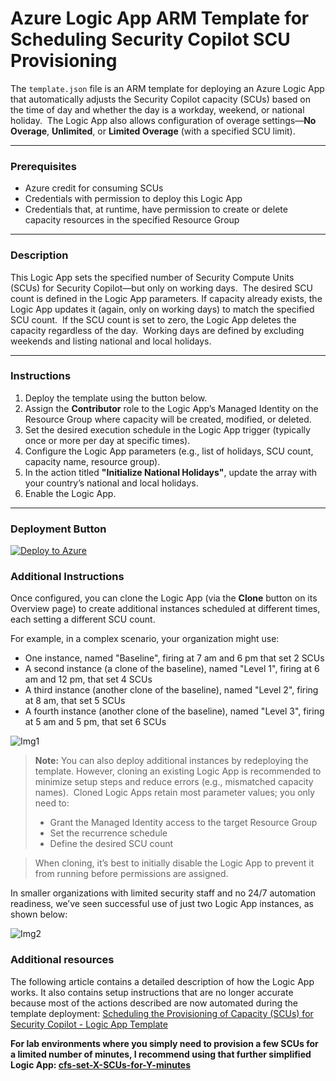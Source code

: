 
# Azure Logic App ARM Template for Scheduling Security Copilot SCU Provisioning

The `template.json` file is an ARM template for deploying an Azure Logic App that automatically adjusts the Security Copilot capacity (SCUs) based on the time of day and whether the day is a workday, weekend, or national holiday.  
The Logic App also allows configuration of overage settings—**No Overage**, **Unlimited**, or **Limited Overage** (with a specified SCU limit).

---

### Prerequisites

- Azure credit for consuming SCUs  
- Credentials with permission to deploy this Logic App  
- Credentials that, at runtime, have permission to create or delete capacity resources in the specified Resource Group  

---

### Description

This Logic App sets the specified number of Security Compute Units (SCUs) for Security Copilot—but only on working days.  
The desired SCU count is defined in the Logic App parameters. If capacity already exists, the Logic App updates it (again, only on working days) to match the specified SCU count.  
If the SCU count is set to zero, the Logic App deletes the capacity regardless of the day.  
Working days are defined by excluding weekends and listing national and local holidays.

---

### Instructions

1. Deploy the template using the button below.  
2. Assign the **Contributor** role to the Logic App’s Managed Identity on the Resource Group where capacity will be created, modified, or deleted.  
3. Set the desired execution schedule in the Logic App trigger (typically once or more per day at specific times).  
4. Configure the Logic App parameters (e.g., list of holidays, SCU count, capacity name, resource group).  
5. In the action titled **"Initialize National Holidays"**, update the array with your country’s national and local holidays.  
6. Enable the Logic App.

---

### Deployment Button

[![Deploy to Azure](https://aka.ms/deploytoazurebutton)](https://portal.azure.com/#create/Microsoft.Template/uri/https%3A%2F%2Fraw.githubusercontent.com%2Fstefanpems%2Fcfs%2Frefs%2Fheads%2Fmain%2Fcfs-set-X-SCUs%2Ftemplate.json)


### Additional Instructions

Once configured, you can clone the Logic App (via the **Clone** button on its Overview page) to create additional instances scheduled at different times, each setting a different SCU count.

For example, in a complex scenario, your organization might use:

* One instance, named "Baseline", firing at 7 am and 6 pm that set 2 SCUs
* A second instance (a clone of the baseline), named "Level 1", firing at 6 am and 12 pm, that set 4 SCUs
* A third instance (another clone of the baseline), named "Level 2", firing at 8 am, that set 5 SCUs
* A fourth instance (another clone of the baseline), named "Level 3", firing at 5 am and 5 pm, that set 6 SCUs

![Img1](./timing_sample.png)


> **Note:** You can also deploy additional instances by redeploying the template. However, cloning an existing Logic App is recommended to minimize setup steps and reduce errors (e.g., mismatched capacity names).  
> Cloned Logic Apps retain most parameter values; you only need to:
> - Grant the Managed Identity access to the target Resource Group  
> - Set the recurrence schedule  
> - Define the desired SCU count  
 
> When cloning, it’s best to initially disable the Logic App to prevent it from running before permissions are assigned.

In smaller organizations with limited security staff and no 24/7 automation readiness, we’ve seen successful use of just two Logic App instances, as shown below:


![Img2](./timing_sample2.png)

### Additional resources
The following article contains a detailed description of how the Logic App works. It also contains setup instructions that are no longer accurate because most of the actions described are now automated during the template deployment:
[Scheduling the Provisioning of Capacity (SCUs) for Security Copilot - Logic App Template](https://www.linkedin.com/pulse/scheduling-provisioning-capacity-scus-copilot-logic-pescosolido-ku8ef/?trackingId=vhZAZBr9Snqoj%2FkSaFdqJQ%3D%3D)

**For lab environments where you simply need to provision a few SCUs for a limited number of minutes, I recommend using that further simplified Logic App: [cfs-set-X-SCUs-for-Y-minutes](https://github.com/stefanpems/cfs/tree/main/cfs-set-X-SCUs-for-Y-minutes)**
